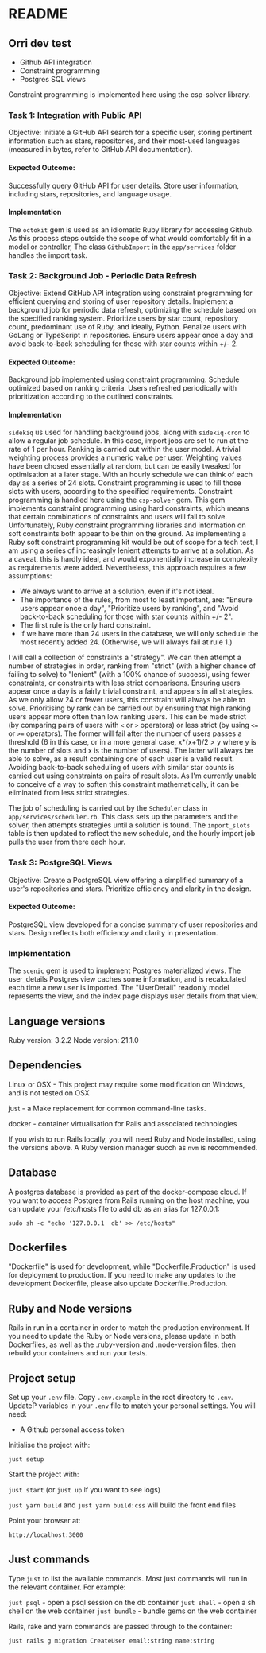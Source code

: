 # README

## Orri dev test

 - Github API integration
 - Constraint programming
 - Postgres SQL views

Constraint programming is implemented here using the csp-solver library.

### Task 1: Integration with Public API
Objective: Initiate a GitHub API search for a specific user, storing pertinent information such as stars, repositories, and their most-used languages (measured in bytes, refer to GitHub API documentation).

#### Expected Outcome:
Successfully query GitHub API for user details.
Store user information, including stars, repositories, and language usage.

#### Implementation
The ```octokit``` gem is used as an idiomatic Ruby library for accessing Github. As this process steps outside the scope of what would comfortably fit in a model or controller, The class ```GithubImport``` in the ```app/services``` folder handles the import task.

### Task 2: Background Job - Periodic Data Refresh
Objective: Extend GitHub API integration using constraint programming for efficient querying and storing of user repository details. Implement a background job for periodic data refresh, optimizing the schedule based on the specified ranking system. Prioritize users by star count, repository count, predominant use of Ruby, and ideally, Python. Penalize users with GoLang or TypeScript in repositories. Ensure users appear once a day and avoid back-to-back scheduling for those with star counts within +/- 2.

#### Expected Outcome:
Background job implemented using constraint programming.
Schedule optimized based on ranking criteria.
Users refreshed periodically with prioritization according to the outlined constraints.

#### Implementation
```sidekiq``` us used for handling background jobs, along with ```sidekiq-cron``` to allow a regular job schedule. In this case, import jobs are set to run at the rate of 1 per hour.
Ranking is carried out within the user model. A trivial weighting process provides a numeric value per user. Weighting values have been chosed essentially at random, but can be easily tweaked for optimisation at a later stage.
With an hourly schedule we can think of each day as a series of 24 slots. Constraint programming is used to fill those slots with users, according to the specified requirements.
Constraint programming is handled here using the ```csp-solver``` gem. This gem implements constraint programming using hard constraints, which means that certain combinations of constraints and users will fail to solve. Unfortunately, Ruby constraint programming libraries and information on soft constraints both appear to be thin on the ground. As implementing a Ruby soft constraint programming kit would be out of scope for a tech test, I am using a series of increasingly lenient attempts to arrive at a solution. As a caveat, this is hardly ideal, and would exponentially increase in complexity as requirements were added.
Nevertheless, this approach requires a few assumptions:

 - We always want to arrive at a solution, even if it's not ideal.
 - The importance of the rules, from most to least important, are: "Ensure users appear once a day", "Prioritize users by ranking", and "Avoid back-to-back scheduling for those with star counts within +/- 2".
 - The first rule is the only hard constraint.
 - If we have more than 24 users in the database, we will only schedule the most recently added 24. (Otherwise, we will always fail at rule 1.)

I will call a collection of constraints a "strategy". We can then attempt a number of strategies in order, ranking from "strict" (with a higher chance of failing to solve) to "lenient" (with a 100% chance of success), using fewer constraints, or constraints with less strict comparisons.
Ensuring users appear once a day is a fairly trivial constraint, and appears in all strategies. As we only allow 24 or fewer users, this constraint will always be able to solve.
Prioritising by rank can be carried out by ensuring that high ranking users appear more often than low ranking users. This can be made strict (by comparing pairs of users with ```<``` or ```>``` operators) or less strict (by using ```<=``` or ```>=``` operators). The former will fail after the number of users passes a threshold (6 in this case, or in a more general case, x*(x+1)/2 > y where y is the number of slots and x is the number of users). The latter will always be able to solve, as a result containing one of each user is a valid result.
Avoiding back-to-back scheduling of users with similar star counts is carried out using constraints on pairs of result slots. As I'm currently unable to conceive of a way to soften this constraint mathematically, it can be eliminated from less strict strategies.

The job of scheduling is carried out by the ```Scheduler``` class in ```app/services/scheduler.rb```. This class sets up the parameters and the solver, then attempts strategies until a solution is found. The ```import_slots``` table is then updated to reflect the new schedule, and the hourly import job pulls the user from there each hour.  

### Task 3: PostgreSQL Views
Objective: Create a PostgreSQL view offering a simplified summary of a user's repositories and stars. Prioritize efficiency and clarity in the design.

#### Expected Outcome:
PostgreSQL view developed for a concise summary of user repositories and stars.
Design reflects both efficiency and clarity in presentation.

### Implementation
The ```scenic``` gem is used to implement Postgres materialized views. The user_details Postgres view caches some information, and is recalculated each time a new user is imported. The "UserDetail" readonly model represents the view, and the index page displays user details from that view.

## Language versions

Ruby version: 3.2.2
Node version: 21.1.0

## Dependencies

Linux or OSX - This project may require some modification on Windows, 
and is not tested on OSX

just - a Make replacement for common command-line tasks. 

docker - container virtualisation for Rails and associated technologies

If you wish to run Rails locally, you will need Ruby and Node installed,
using the versions above. A Ruby version manager succh as ```nvm``` is
recommended.

## Database

A postgres database is provided as part of the docker-compose cloud. If 
you want to access Postgres from Rails running on the host machine, you
can update your /etc/hosts file to add db as an alias for 127.0.0.1:

```sudo sh -c "echo '127.0.0.1  db' >> /etc/hosts"```

## Dockerfiles

"Dockerfile" is used for development, while "Dockerfile.Production" is 
used for deployment to production. If you need to make any updates to
the development Dockerfile, please also update Dockerfile.Production.

## Ruby and Node versions

Rails in run in a container in order to match the production 
environment. If you need to update the Ruby or Node versions, please
update in both Dockerfiles, as well as the .ruby-version and 
.node-version files, then rebuild your containers and run your tests.

## Project setup

Set up your ```.env``` file. Copy ```.env.example``` in the root directory to ```.env```.
UpdateP variables in your ```.env``` file to match your personal settings. You will need:

- A Github personal access token

Initialise the project with:

```just setup```

Start the project with:

```just start``` (or ```just up``` if you want to see logs)

```just yarn build``` and ```just yarn build:css``` will build the front end files

Point your browser at:

```http://localhost:3000```

## Just commands

Type ```just``` to list the available commands. Most just commands will run in the relevant container. For example:

```just psql``` - open a psql session on the db container
```just shell``` - open a sh shell on the web container
```just bundle``` - bundle gems on the web container

Rails, rake and yarn commands are passed through to the container:

```just rails g migration CreateUser email:string name:string```